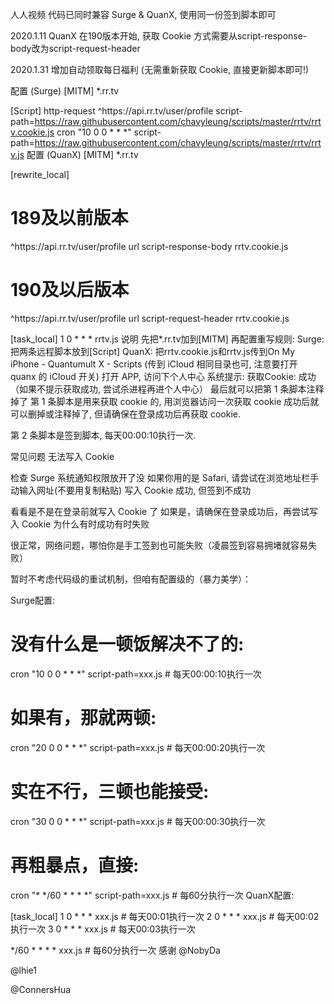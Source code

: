 人人视频
代码已同时兼容 Surge & QuanX, 使用同一份签到脚本即可

2020.1.11 QuanX 在190版本开始, 获取 Cookie 方式需要从script-response-body改为script-request-header

2020.1.31 增加自动领取每日福利 (无需重新获取 Cookie, 直接更新脚本即可!)

配置 (Surge)
[MITM]
*.rr.tv

[Script]
http-request ^https:\/\/api\.rr\.tv\/user\/profile script-path=https://raw.githubusercontent.com/chavyleung/scripts/master/rrtv/rrtv.cookie.js
cron "10 0 0 * * *" script-path=https://raw.githubusercontent.com/chavyleung/scripts/master/rrtv/rrtv.js
配置 (QuanX)
[MITM]
*.rr.tv

[rewrite_local]
# 189及以前版本
^https:\/\/api\.rr\.tv\/user\/profile url script-response-body rrtv.cookie.js
# 190及以后版本
^https:\/\/api\.rr\.tv\/user\/profile url script-request-header rrtv.cookie.js

[task_local]
1 0 * * * rrtv.js
说明
先把*.rr.tv加到[MITM]
再配置重写规则:
Surge: 把两条远程脚本放到[Script]
QuanX: 把rrtv.cookie.js和rrtv.js传到On My iPhone - Quantumult X - Scripts (传到 iCloud 相同目录也可, 注意要打开 quanx 的 iCloud 开关)
打开 APP, 访问下个人中心
系统提示: 获取Cookie: 成功 （如果不提示获取成功, 尝试杀进程再进个人中心）
最后就可以把第 1 条脚本注释掉了
第 1 条脚本是用来获取 cookie 的, 用浏览器访问一次获取 cookie 成功后就可以删掉或注释掉了, 但请确保在登录成功后再获取 cookie.

第 2 条脚本是签到脚本, 每天00:00:10执行一次.

常见问题
无法写入 Cookie

检查 Surge 系统通知权限放开了没
如果你用的是 Safari, 请尝试在浏览地址栏手动输入网址(不要用复制粘贴)
写入 Cookie 成功, 但签到不成功

看看是不是在登录前就写入 Cookie 了
如果是，请确保在登录成功后，再尝试写入 Cookie
为什么有时成功有时失败

很正常，网络问题，哪怕你是手工签到也可能失败（凌晨签到容易拥堵就容易失败）

暂时不考虑代码级的重试机制，但咱有配置级的（暴力美学）：

Surge配置:

# 没有什么是一顿饭解决不了的:
cron "10 0 0 * * *" script-path=xxx.js # 每天00:00:10执行一次
# 如果有，那就两顿:
cron "20 0 0 * * *" script-path=xxx.js # 每天00:00:20执行一次
# 实在不行，三顿也能接受:
cron "30 0 0 * * *" script-path=xxx.js # 每天00:00:30执行一次

# 再粗暴点，直接:
cron "* */60 * * * *" script-path=xxx.js # 每60分执行一次
QuanX配置:

[task_local]
1 0 * * * xxx.js # 每天00:01执行一次
2 0 * * * xxx.js # 每天00:02执行一次
3 0 * * * xxx.js # 每天00:03执行一次

*/60 * * * * xxx.js # 每60分执行一次
感谢
@NobyDa

@lhie1

@ConnersHua
